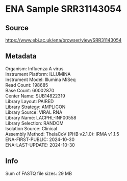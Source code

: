 # ENA Sample SRR31143054

## Source 
https://www.ebi.ac.uk/ena/browser/view/SRR31143054

## Metadata
Organism:  Influenza A virus <br>
Instrument Platform:    ILLUMINA <br>
Instrument Model:   Illumina MiSeq <br>
Read Count: 198685 <br>
Base Count: 60002870 <br>
Center Name:    SUB14822319 <br>
Library Layout: PAIRED <br>
Library Strategy:   AMPLICON <br>
Library Source: VIRAL RNA <br>
Library Name:   LACPHL-INF00558 <br>
Library Selection:  RANDOM <br>
Isolation Source:   Clinical <br>
Assembly Method:    TheiaCoV (PHB v2.1.0): IRMA v1.1.5 <br>
ENA-FIRST-PUBLIC:   2024-10-30 <br>
ENA-LAST-UPDATE:    2024-10-30  <br>

## Info
Sum of FASTQ file sizes:    29 MB
